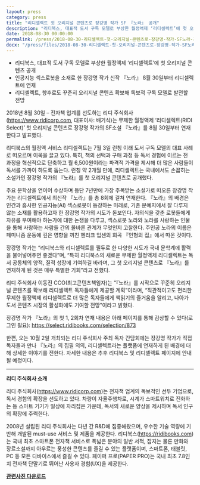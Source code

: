 ```yaml
---
layout: press
category: press
title: "리디셀렉트 첫 오리지널 콘텐츠로 장강명 작가 SF 『노라』 공개"
description: "리디북스, 대표적 도서 구독 모델로 부상한 월정액제 ‘리디셀렉트’에 첫 오리지널 콘텐츠 공개"
date: 2018-08-30 00:00:00
permalink: /press/2018-08-30-리디셀렉트-첫-오리지널-콘텐츠로-장강명-작가-SF노라-공개
docx: "/press/files/2018-08-30-리디셀렉트-첫-오리지널-콘텐츠로-장강명-작가-SF노라-공개.docx"
---
```


- 리디북스, 대표적 도서 구독 모델로 부상한 월정액제 ‘리디셀렉트’에 첫 오리지널 콘텐츠 공개
- 인공지능 섹스로봇을 소재로 한 장강명 작가 신작 『노라』 8월 30일부터 리디셀렉트에 연재 
- 리디셀렉트, 향후로도 꾸준히 오리지널 콘텐츠 확보해 독보적 구독 모델로 발전할 전망

2018년 8월 30일 – 전자책 업계를 선도하는 리디 주식회사(https://www.ridicorp.com, 대표이사: 배기식)는 무제한 월정액제 ‘리디셀렉트(RIDI Select)’ 첫 오리지널 콘텐츠로 장강명 작가의 SF소설 『노라』를 8월 30일부터 연재한다고 발표했다.

리디북스의 월정액 서비스 리디셀렉트는 7월 3일 런칭 이래 도서 구독 모델의 대표 사례로 떠오르며 이목을 끌고 있다. 특히, 책의 선택과 구매 과정 등 독서 경험에 이르는 전 과정을 혁신적으로 단축하고 월 6,500원이라는 파격적 가격을 제시해 더 많은 사람들이 독서를 가까이 하도록 돕는다. 런칭 약 2개월 만에, 리디셀렉트는 국내에서도 손꼽히는 소설가인 장강명 작가의 『노라』를 첫 오리지널 콘텐츠로 공개했다.

주요 문학상을 연이어 수상하며 등단 7년만에 가장 주목받는 소설가로 떠오른 장강명 작가는 리디셀렉트에서 최신작 『노라』를 총 8회에 걸쳐 연재한다. 『노라』의 배경은 인간과 흡사한 인공지능(AI) 섹스로봇이 등장하는 미래로, 기존 문예지에서 잘 다루지 않는 소재를 활용하고자 한 장강명 작가의 시도가 돋보인다. 자의식을 갖춘 로봇들에게 자유를 부여해야 하는가에 대한 논쟁을 다루고, 섹스로봇 노라와 노라를 사랑하는 인물을 통해 사랑하는 사람들 간의 올바른 관계가 무엇인지 고찰한다. 주인공 노라의 이름은 페미니즘 운동에 깊은 영향을 끼친 헨리크 입센의 희곡 『인형의 집』에서 따온 것이다.

장강명 작가는 “리디북스와 리디셀렉트를 필두로 한 다양한 시도가 국내 문학계에 활력을 불어넣어주면 좋겠다”며, “특히 리디북스의 새로운 무제한 월정액제 리디셀렉트는 독서 공동체의 양적, 질적 성장에 기여하길 바라며, 그 첫 오리지널 콘텐츠로 『노라』를 연재하게 된 것은 매우 특별한 기회”라고 전했다.

리디 주식회사 이동진 CCO(최고콘텐츠책임자)는 “『노라』를 시작으로 꾸준히 오리지널 콘텐츠를 확보해 리디셀렉트 독자들에게 제공할 계획”이라며, “직관적이고도 편리한 무제한 월정액제 리디셀렉트로 더 많은 독자들에게 책읽기의 즐거움을 알리고, 나아가 도서 콘텐츠 시장의 활성화에도 기여할 전망”이라고 밝혔다.

장강명 작가 『노라』의 첫 1, 2회차 연재 내용은 아래 페이지를 통해 감상할 수 있다(로그인 필요):
https://select.ridibooks.com/selection/873

한편, 오는 10월 2일 개최되는 리디 주식회사 주최 독자 간담회에는 장강명 작가가 직접 독자들과 만나 『노라』의 집필 의의, 리디셀렉트라는 플랫폼에 연재하게 된 배경에 대해 상세한 이야기를 전한다. 자세한 내용은 추후 리디북스 및 리디셀렉트 페이지에 안내될 예정이다.

---

<b>리디 주식회사 소개</b>

리디 주식회사(https://www.ridicorp.com)는 전자책 업계의 독보적인 선두 기업으로, 독서 경험의 확장을 선도하고 있다. 차량이 자율주행차로, 시계가 스마트워치로 진화하는 등 스마트 기기가 일상에 자리잡은 가운데, 독서의 새로운 양상을 제시하며 독서 인구의 확장에 주력한다.

2008년 설립된 리디 주식회사는 다년 간 R&D에 집중해왔으며, 우수한 기술 역량에 기반해 개발된 must-use 서비스 및 제품을 제공한다. 리디북스(https://ridibooks.com)는 국내 최초 스마트폰 전자책 서비스로 폭넓은 분야의 일반 서적, 잡지는 물론 만화와 장르소설까지 아우르는 풍성한 콘텐츠를 즐길 수 있는 플랫폼이며, 스마트폰, 태블릿, PC 등 모든 디바이스에서 즐길 수 있다. 페이퍼 프로(PAPER PRO)는 국내 최초 7.8인치 전자책 단말기로 뛰어난 사용자 경험(UX)을 제공한다.

[**관련사진 다운로드**](/press/img/2018-08-30-리디셀렉트-첫-오리지널-콘텐츠로-장강명-작가-SF노라-공개.jpg)